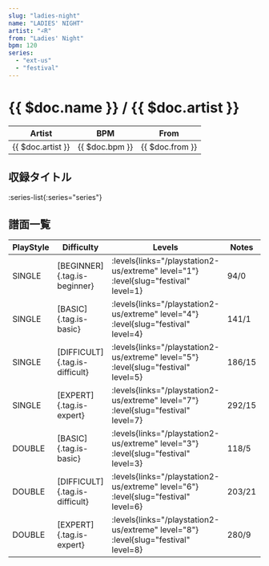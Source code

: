 ```yaml
---
slug: "ladies-night"
name: "LADIES' NIGHT"
artist: "∠R"
from: "Ladies' Night"
bpm: 120
series:
  - "ext-us"
  - "festival"
---
```


# {{ $doc.name }} / {{ $doc.artist }}

|Artist|BPM|From|
|------|---|----|
|{{ $doc.artist }}|{{ $doc.bpm }}|{{ $doc.from }}|

## 収録タイトル

:series-list{:series="series"}

## 譜面一覧

|PlayStyle|Difficulty|Levels|Notes|Movie|
|---------|----------|------|-----|-----|
|SINGLE|[BEGINNER]{.tag.is-beginner}| :levels{links="/playstation2-us/extreme" level="1"} :level{slug="festival" level=1}|94/0||
|SINGLE|[BASIC]{.tag.is-basic}| :levels{links="/playstation2-us/extreme" level="4"} :level{slug="festival" level=4}|141/1||
|SINGLE|[DIFFICULT]{.tag.is-difficult}| :levels{links="/playstation2-us/extreme" level="5"} :level{slug="festival" level=5}|186/15||
|SINGLE|[EXPERT]{.tag.is-expert}| :levels{links="/playstation2-us/extreme" level="7"} :level{slug="festival" level=7}|292/15||
|DOUBLE|[BASIC]{.tag.is-basic}| :levels{links="/playstation2-us/extreme" level="3"} :level{slug="festival" level=3}|118/5||
|DOUBLE|[DIFFICULT]{.tag.is-difficult}| :levels{links="/playstation2-us/extreme" level="6"} :level{slug="festival" level=6}|203/21||
|DOUBLE|[EXPERT]{.tag.is-expert}| :levels{links="/playstation2-us/extreme" level="8"} :level{slug="festival" level=8}|280/9||
